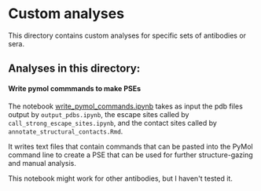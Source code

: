 # Custom analyses

This directory contains custom analyses for specific sets of antibodies or sera.

## Analyses in this directory:

#### Write pymol commmands to make PSEs
The notebook [write_pymol_commands.ipynb](./write_pymol_commands.ipynb) takes as input the pdb files output by `output_pdbs.ipynb`, the escape sites called by `call_strong_escape_sites.ipynb`, and the contact sites called by `annotate_structural_contacts.Rmd`.

It writes text files that contain commands that can be pasted into the PyMol command line to create a PSE that can be used for further structure-gazing and manual analysis.

This notebook might work for other antibodies, but I haven't tested it.
